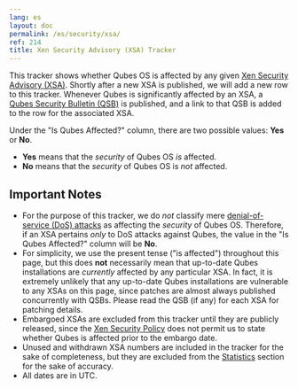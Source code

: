 ```yaml
---
lang: es
layout: doc
permalink: /es/security/xsa/
ref: 214
title: Xen Security Advisory (XSA) Tracker
---
```


This tracker shows whether Qubes OS is affected by any given [Xen Security
Advisory (XSA)](https://xenbits.xen.org/xsa/). Shortly after a new XSA is
published, we will add a new row to this tracker. Whenever Qubes is
significantly affected by an XSA, a [Qubes Security Bulletin
(QSB)](/es/security/qsb/) is published, and a link to that QSB is added to
the row for the associated XSA.

Under the "Is Qubes Affected?" column, there are two possible values: **Yes**
or **No**.

* **Yes** means that the *security* of Qubes OS *is* affected.
* **No** means that the *security* of Qubes OS is *not* affected.

## Important Notes
<a id="important-notes"></a>

* For the purpose of this tracker, we do *not* classify mere [denial-of-service
  (DoS) attacks](https://en.wikipedia.org/wiki/Denial-of-service_attack) as
  affecting the *security* of Qubes OS. Therefore, if an XSA pertains *only* to
  DoS attacks against Qubes, the value in the "Is Qubes Affected?" column will
  be **No**.
* For simplicity, we use the present tense ("is affected") throughout this
  page, but this does **not** necessarily mean that up-to-date Qubes
  installations are *currently* affected by any particular XSA. In fact, it is
  extremely unlikely that any up-to-date Qubes installations are vulnerable to
  any XSAs on this page, since patches are almost always published concurrently
  with QSBs. Please read the QSB (if any) for each XSA for patching details.
* Embargoed XSAs are excluded from this tracker until they are publicly
  released, since the [Xen Security
  Policy](https://www.xenproject.org/security-policy.html) does not permit us
  to state whether Qubes is affected prior to the embargo date.
* Unused and withdrawn XSA numbers are included in the tracker for the sake of
  completeness, but they are excluded from the [Statistics](#statistics)
  section for the sake of accuracy.
* All dates are in UTC.